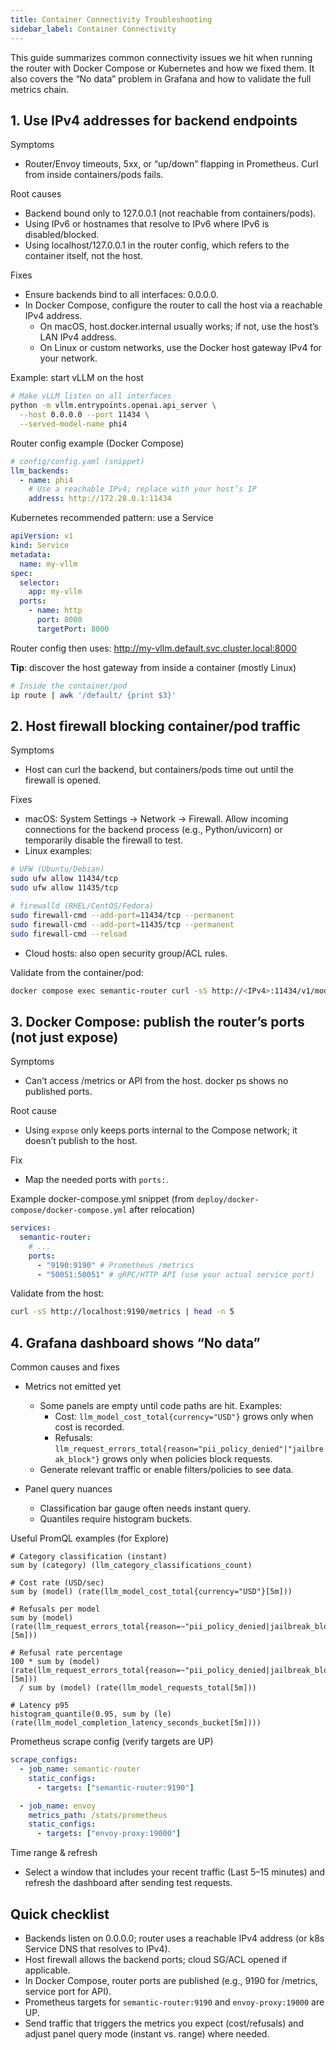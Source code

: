 ```yaml
---
title: Container Connectivity Troubleshooting
sidebar_label: Container Connectivity
---
```


This guide summarizes common connectivity issues we hit when running the router with Docker Compose or Kubernetes and how we fixed them. It also covers the “No data” problem in Grafana and how to validate the full metrics chain.

## 1. Use IPv4 addresses for backend endpoints

Symptoms

- Router/Envoy timeouts, 5xx, or “up/down” flapping in Prometheus. Curl from inside containers/pods fails.

Root causes

- Backend bound only to 127.0.0.1 (not reachable from containers/pods).
- Using IPv6 or hostnames that resolve to IPv6 where IPv6 is disabled/blocked.
- Using localhost/127.0.0.1 in the router config, which refers to the container itself, not the host.

Fixes

- Ensure backends bind to all interfaces: 0.0.0.0.
- In Docker Compose, configure the router to call the host via a reachable IPv4 address.
  - On macOS, host.docker.internal usually works; if not, use the host’s LAN IPv4 address.
  - On Linux or custom networks, use the Docker host gateway IPv4 for your network.

Example: start vLLM on the host

```bash
# Make vLLM listen on all interfaces
python -m vllm.entrypoints.openai.api_server \
  --host 0.0.0.0 --port 11434 \
  --served-model-name phi4
```

Router config example (Docker Compose)

```yaml
# config/config.yaml (snippet)
llm_backends:
  - name: phi4
    # Use a reachable IPv4; replace with your host’s IP
    address: http://172.28.0.1:11434
```

Kubernetes recommended pattern: use a Service

```yaml
apiVersion: v1
kind: Service
metadata:
  name: my-vllm
spec:
  selector:
    app: my-vllm
  ports:
    - name: http
      port: 8000
      targetPort: 8000
```

Router config then uses: http://my-vllm.default.svc.cluster.local:8000

**Tip**: discover the host gateway from inside a container (mostly Linux)

```bash
# Inside the container/pod
ip route | awk '/default/ {print $3}'
```

## 2. Host firewall blocking container/pod traffic

Symptoms

- Host can curl the backend, but containers/pods time out until the firewall is opened.

Fixes

- macOS: System Settings → Network → Firewall. Allow incoming connections for the backend process (e.g., Python/uvicorn) or temporarily disable the firewall to test.
- Linux examples:

```bash
# UFW (Ubuntu/Debian)
sudo ufw allow 11434/tcp
sudo ufw allow 11435/tcp

# firewalld (RHEL/CentOS/Fedora)
sudo firewall-cmd --add-port=11434/tcp --permanent
sudo firewall-cmd --add-port=11435/tcp --permanent
sudo firewall-cmd --reload
```

- Cloud hosts: also open security group/ACL rules.

Validate from the container/pod:

```bash
docker compose exec semantic-router curl -sS http://<IPv4>:11434/v1/models
```

## 3. Docker Compose: publish the router’s ports (not just expose)

Symptoms

- Can’t access /metrics or API from the host. docker ps shows no published ports.

Root cause

- Using `expose` only keeps ports internal to the Compose network; it doesn’t publish to the host.

Fix

- Map the needed ports with `ports:`.

Example docker-compose.yml snippet (from `deploy/docker-compose/docker-compose.yml` after relocation)

```yaml
services:
  semantic-router:
    # ...
    ports:
      - "9190:9190" # Prometheus /metrics
      - "50051:50051" # gRPC/HTTP API (use your actual service port)
```

Validate from the host:

```bash
curl -sS http://localhost:9190/metrics | head -n 5
```

## 4. Grafana dashboard shows “No data”

Common causes and fixes

- Metrics not emitted yet
  - Some panels are empty until code paths are hit. Examples:
    - Cost: `llm_model_cost_total{currency="USD"}` grows only when cost is recorded.
    - Refusals: `llm_request_errors_total{reason="pii_policy_denied"|"jailbreak_block"}` grows only when policies block requests.
  - Generate relevant traffic or enable filters/policies to see data.

- Panel query nuances
  - Classification bar gauge often needs instant query.
  - Quantiles require histogram buckets.

Useful PromQL examples (for Explore)

```promql
# Category classification (instant)
sum by (category) (llm_category_classifications_count)

# Cost rate (USD/sec)
sum by (model) (rate(llm_model_cost_total{currency="USD"}[5m]))

# Refusals per model
sum by (model) (rate(llm_request_errors_total{reason=~"pii_policy_denied|jailbreak_block"}[5m]))

# Refusal rate percentage
100 * sum by (model) (rate(llm_request_errors_total{reason=~"pii_policy_denied|jailbreak_block"}[5m]))
  / sum by (model) (rate(llm_model_requests_total[5m]))

# Latency p95
histogram_quantile(0.95, sum by (le) (rate(llm_model_completion_latency_seconds_bucket[5m])))
```

Prometheus scrape config (verify targets are UP)

```yaml
scrape_configs:
  - job_name: semantic-router
    static_configs:
      - targets: ["semantic-router:9190"]

  - job_name: envoy
    metrics_path: /stats/prometheus
    static_configs:
      - targets: ["envoy-proxy:19000"]
```

Time range & refresh

- Select a window that includes your recent traffic (Last 5–15 minutes) and refresh the dashboard after sending test requests.

## Quick checklist

- Backends listen on 0.0.0.0; router uses a reachable IPv4 address (or k8s Service DNS that resolves to IPv4).
- Host firewall allows the backend ports; cloud SG/ACL opened if applicable.
- In Docker Compose, router ports are published (e.g., 9190 for /metrics, service port for API).
- Prometheus targets for `semantic-router:9190` and `envoy-proxy:19000` are UP.
- Send traffic that triggers the metrics you expect (cost/refusals) and adjust panel query mode (instant vs. range) where needed.
